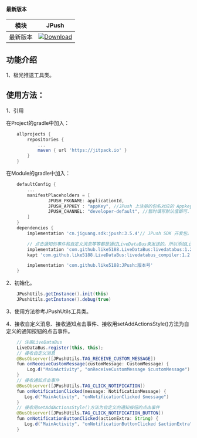 #### 最新版本

模块|JPush
---|---
最新版本|[![Download](https://jitpack.io/v/like5188/JPush.svg)](https://jitpack.io/#like5188/JPush)

## 功能介绍

1、极光推送工具类。

## 使用方法：

1、引用

在Project的gradle中加入：
```groovy
    allprojects {
        repositories {
            ...
            maven { url 'https://jitpack.io' }
        }
    }
```

在Module的gradle中加入：
```groovy
    defaultConfig {
        ...
        manifestPlaceholders = [
                JPUSH_PKGNAME: applicationId,
                JPUSH_APPKEY : "appKey", //JPush 上注册的包名对应的 Appkey.
                JPUSH_CHANNEL: "developer-default", //暂时填写默认值即可.
        ]
    }
    dependencies {
        implementation 'cn.jiguang.sdk:jpush:3.5.4'// JPush SDK 开发包。

        // 点击通知的事件和自定义消息等等都是通过LiveDataBus来发送的。所以添加LiveDataBus的引用
        implementation 'com.github.like5188.LiveDataBus:livedatabus:1.2.2'
        kapt 'com.github.like5188.LiveDataBus:livedatabus_compiler:1.2.2'

        implementation 'com.github.like5188:JPush:版本号'
    }
```

2、初始化。
```java
    JPushUtils.getInstance().init(this)
    JPushUtils.getInstance().debug(true)
```

3、使用方法参考JPushUtils工具类。

4、接收自定义消息、接收通知点击事件、接收用setAddActionsStyle()方法为自定义的通知按钮的点击事件。
```java
    // 注册LiveDataBus
    LiveDataBus.register(this, this);
    // 接收自定义消息
    @BusObserver([JPushUtils.TAG_RECEIVE_CUSTOM_MESSAGE])
    fun onReceiveCustomMessage(customMessage: CustomMessage) {
        Log.d("MainActivity", "onReceiveCustomMessage $customMessage")
    }
    // 接收通知点击事件
    @BusObserver([JPushUtils.TAG_CLICK_NOTIFICATION])
    fun onNotificationClicked(message: NotificationMessage) {
       Log.d("MainActivity", "onNotificationClicked $message")
    }
    // 接收用setAddActionsStyle()方法为自定义的通知按钮的点击事件
    @BusObserver([JPushUtils.TAG_CLICK_NOTIFICATION_BUTTON])
    fun onNotificationButtonClicked(actionExtra: String) {
       Log.d("MainActivity", "onNotificationButtonClicked $actionExtra")
    }
```